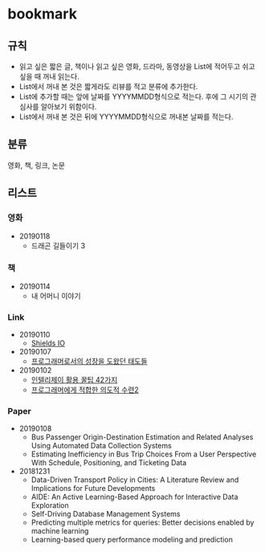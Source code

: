 # bookmark

## 규칙

- 읽고 싶은 짧은 글, 책이나 읽고 싶은 영화, 드라마, 동영상을 List에 적어두고 쉬고 싶을 때 꺼내 읽는다.
- List에서 꺼내 본 것은 짧게라도 리뷰를 적고 분류에 추가한다.
- List에 추가할 때는 앞에 날짜를 YYYYMMDD형식으로 적는다. 후에 그 시기의 관심사를 알아보기 위함이다.
- List에서 꺼내 본 것은 뒤에 YYYYMMDD형식으로 꺼내본 날짜를 적는다.
  
## 분류

영화, 책, 링크, 논문

## 리스트

### 영화

- 20190118
  - 드래곤 길들이기 3

### 책

- 20190114
  - 내 어머니 이야기

### Link

- 20190110
  - [Shields IO](https://shields.io/#/)
- 20190107
  - [프로그래머로서의 성장을 도왔던 태도들](https://ahnheejong.name/articles/becoming-better-programmer/)
- 20190102
  - [인텔리제이 활용 꿀팁 42가지](https://www.popit.kr/인텔리j-활용-꿀팁-42가지-정리/)
  - [프로그래머에게 적합한 의도적 수련2](http://www.insightbook.co.kr/13171)

### Paper

- 20190108
  - Bus Passenger Origin-Destination Estimation and Related Analyses Using Automated Data Collection Systems
  - Estimating Inefficiency in Bus Trip Choices From a User Perspective With Schedule, Positioning, and Ticketing Data
- 20181231
  - Data-Driven Transport Policy in Cities: A Literature Review and Implications for Future Developments
  - AIDE: An Active Learning-Based Approach for Interactive Data Exploration
  - Self-Driving Database Management Systems
  - Predicting multiple metrics for queries: Better decisions enabled by machine learning
  - Learning-based query performance modeling and prediction
